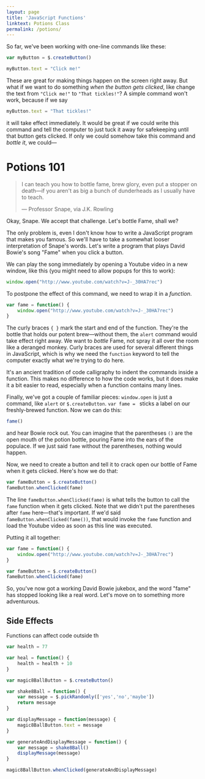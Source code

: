```yaml
---
layout: page
title: 'JavaScript Functions'
linktext: Potions Class
permalink: /potions/
---
```


So far, we've been working with one-line commands like these:

```javascript
var myButton = $.createButton()
```

```javascript
myButton.text = "Click me!"
```

These are great for making things happen on the screen right away. But what if we want to do something *when the button gets clicked*, like change the text from `"Click me!"` to `"That tickles!"`? A simple command won't work, because if we say

```javascript
myButton.text = "That tickles!"
```

it will take effect immediately. It would be great if we could write this command and tell the computer to just tuck it away for safekeeping until that button gets clicked. If only we could somehow take this command and _bottle it_, we could&mdash;

# Potions 101

> I can teach you how to bottle fame, brew glory, even put a stopper on death&mdash;if you aren't as big a bunch of dunderheads as I usually have to teach.
>
> &mdash; Professor Snape, via J.K. Rowling

Okay, Snape. We accept that challenge. Let's bottle Fame, shall we?

The only problem is, even I don't know how to write a JavaScript program that makes you famous. So we'll have to take a somewhat looser interpretation of Snape's words. Let's write a program that plays David Bowie's song "Fame" when you click a button.

We can play the song immediately by opening a Youtube video in a new window, like this (you might need to allow popups for this to work):

```javascript
window.open("http://www.youtube.com/watch?v=J-_30HA7rec")
```

To postpone the effect of this command, we need to wrap it in a _function_.

```javascript
var fame = function() {
    window.open("http://www.youtube.com/watch?v=J-_30HA7rec")
}
```

The curly braces `{ }` mark the start and end of the function. They're the bottle that holds our potent brew&mdash;without them, the `alert` command would take effect right away. We want to *bottle* Fame, not spray it all over the room like a deranged monkey. Curly braces are used for several different things in JavaScript, which is why we need the `function` keyword to tell the computer exactly what we're trying to do here.

It's an ancient tradition of code calligraphy to indent the commands inside a function. This makes no difference to how the code works, but it does make it a bit easier to read, especially when a function contains many lines.

Finally, we've got a couple of familiar pieces: `window.open` is just a command, like `alert` or `$.createButton`. `var fame = ` sticks a label on our freshly-brewed function. Now we can do this:

```javascript
fame()
```

and hear Bowie rock out. You can imagine that the parentheses `()` are the open mouth of the potion bottle, pouring Fame into the ears of the populace. If we just said `fame` without the parentheses, nothing would happen.

Now, we need to create a button and tell it to crack open our bottle of Fame when it gets clicked. Here's how we do that:

```javascript
var fameButton = $.createButton()
fameButton.whenClicked(fame)
```

The line `fameButton.whenClicked(fame)` is what tells the button to call the `fame` function when it gets clicked. Note that we didn't put the parentheses after `fame` here&mdash;that's important. If we'd said `fameButton.whenClicked(fame())`, that would invoke the `fame` function and load the Youtube video as soon as this line was executed.

Putting it all together:

```javascript
var fame = function() {
    window.open("http://www.youtube.com/watch?v=J-_30HA7rec")
}

var fameButton = $.createButton()
fameButton.whenClicked(fame)
```

So, you've now got a working David Bowie jukebox, and the word "fame" has stopped looking like a real word. Let's move on to something more adventurous.

## Side Effects

Functions can affect code outside th

```javascript
var health = 77

var heal = function() {
    health = health + 10
}
```

```javascript
var magic8BallButton = $.createButton()

var shake8Ball = function() {
    var message = $.pickRandomly(['yes','no','maybe'])
    return message
}

var displayMessage = function(message) {
    magic8BallButton.text = message
}

var generateAndDisplayMessage = function() {
    var message = shake8Ball()
    displayMessage(message)
}

magic8BallButton.whenClicked(generateAndDisplayMessage)
```